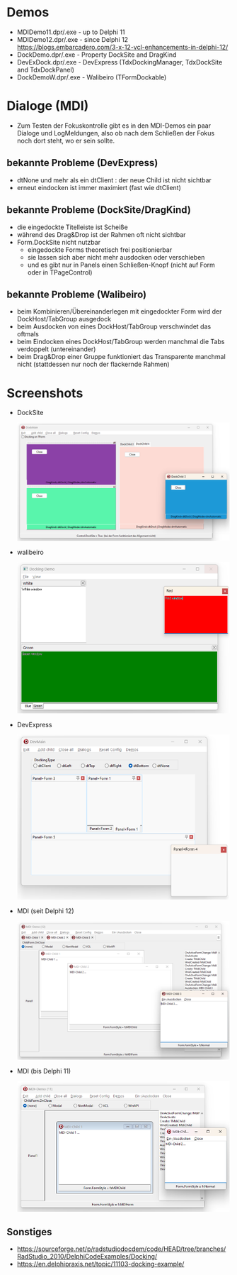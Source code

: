 # Demos
* MDIDemo11.dpr/.exe - up to Delphi 11
* MDIDemo12.dpr/.exe - since Delphi 12 https://blogs.embarcadero.com/3-x-12-vcl-enhancements-in-delphi-12/
* DockDemo.dpr/.exe  - Property DockSite and DragKind
* DevExDock.dpr/.exe - DevExpress (TdxDockingManager, TdxDockSite and TdxDockPanel)
* DockDemoW.dpr/.exe - Walibeiro (TFormDockable)

# Dialoge (MDI)
* Zum Testen der Fokuskontrolle gibt es in den MDI-Demos ein paar Dialoge und LogMeldungen, also ob nach dem Schließen der Fokus noch dort steht, wo er sein sollte.

## bekannte Probleme (DevExpress)
* dtNone und mehr als ein dtClient : der neue Child ist nicht sichtbar
* erneut eindocken ist immer maximiert (fast wie dtClient)

## bekannte Probleme (DockSite/DragKind)
* die eingedockte Titelleiste ist Scheiße
* während des Drag&Drop ist der Rahmen oft nicht sichtbar
* Form.DockSite nicht nutzbar 
  * eingedockte Forms theoretisch frei positionierbar
  * sie lassen sich aber nicht mehr ausdocken oder verschieben
  * und es gibt nur in Panels einen Schließen-Knopf (nicht auf Form oder in TPageControl)

## bekannte Probleme (Walibeiro)
* beim Kombinieren/Übereinanderlegen mit eingedockter Form wird der DockHost/TabGroup ausgedock
* beim Ausdocken von eines DockHost/TabGroup verschwindet das oftmals
* beim Eindocken eines DockHost/TabGroup werden manchmal die Tabs verdoppelt (untereinander)
* beim Drag&Drop einer Gruppe funktioniert das Transparente manchmal nicht (stattdessen nur noch der flackernde Rahmen)

# Screenshots

* DockSite

  ![DockDemo](DockDemoScreenshot.png)

* walibeiro

  ![walibeiro](walibeiroScreenshot.png)

* DevExpress

  ![DevExDock](DevExDockScreenshot.png)

* MDI (seit Delphi 12)

  ![MDIDemo12](MDIDemo12Screenshot.png)

* MDI (bis Delphi 11)

  ![MDIDemo11](MDIDemo11Screenshot.png)

## Sonstiges
* https://sourceforge.net/p/radstudiodocdem/code/HEAD/tree/branches/RadStudio_2010/DelphiCodeExamples/Docking/
* https://en.delphipraxis.net/topic/11103-docking-example/
